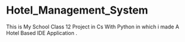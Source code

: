 # Hotel_Management_System
This is My School Class 12 Project in Cs With Python in which i made A Hotel Based IDE Application .
